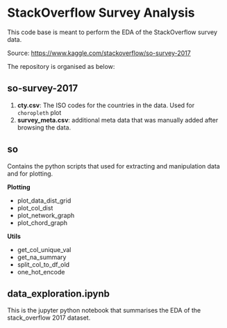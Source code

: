 # StackOverflow Survey Analysis

This code base is meant to perform the EDA of the StackOverflow survey data.

Source: https://www.kaggle.com/stackoverflow/so-survey-2017

The repository is organised as below:

## so-survey-2017
1. **cty.csv**: The ISO codes for the countries in the data. Used for `choropleth` plot 
1. **survey_meta.csv**: additional meta data that was manually added after browsing the data.

## so
Contains the python scripts that used for extracting and manipulation data and for plotting. 

**Plotting**
* plot_data_dist_grid
* plot_col_dist
* plot_network_graph
* plot_chord_graph 

**Utils**
* get_col_unique_val
* get_na_summary
* split_col_to_df_old
* one_hot_encode

## data_exploration.ipynb
This is the jupyter python notebook that summarises the EDA of the stack_overflow 2017 dataset.  

